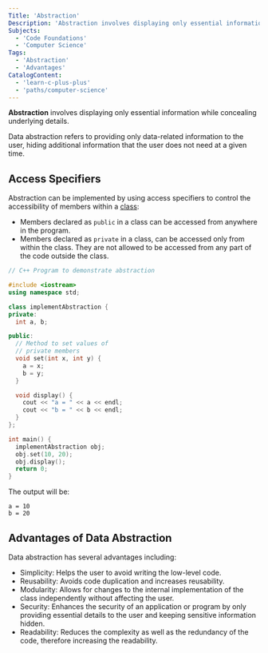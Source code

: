 ```yaml
---
Title: 'Abstraction'
Description: 'Abstraction involves displaying only essential information while concealing underlying details.'
Subjects:
  - 'Code Foundations'
  - 'Computer Science'
Tags:
  - 'Abstraction'
  - 'Advantages'
CatalogContent:
  - 'learn-c-plus-plus'
  - 'paths/computer-science'
---
```


**Abstraction** involves displaying only essential information while concealing underlying details.

Data abstraction refers to providing only data-related information to the user, hiding additional information that the user does not need at a given time.

## Access Specifiers

Abstraction can be implemented by using access specifiers to control the accessibility of members within a [class](https://www.codecademy.com/resources/docs/cpp/classes):

- Members declared as `public` in a class can be accessed from anywhere in the program.
- Members declared as `private` in a class, can be accessed only from within the class. They are not allowed to be accessed from any part of the code outside the class.

```cpp
// C++ Program to demonstrate abstraction

#include <iostream>
using namespace std;

class implementAbstraction {
private:
  int a, b;

public:
  // Method to set values of
  // private members
  void set(int x, int y) {
    a = x;
    b = y;
  }

  void display() {
    cout << "a = " << a << endl;
    cout << "b = " << b << endl;
  }
};

int main() {
  implementAbstraction obj;
  obj.set(10, 20);
  obj.display();
  return 0;
}
```

The output will be:

```shell
a = 10
b = 20
```

## Advantages of Data Abstraction

Data abstraction has several advantages including:

- Simplicity: Helps the user to avoid writing the low-level code.
- Reusability: Avoids code duplication and increases reusability.
- Modularity: Allows for changes to the internal implementation of the class independently without affecting the user.
- Security: Enhances the security of an application or program by only providing essential details to the user and keeping sensitive information hidden.
- Readability: Reduces the complexity as well as the redundancy of the code, therefore increasing the readability.
